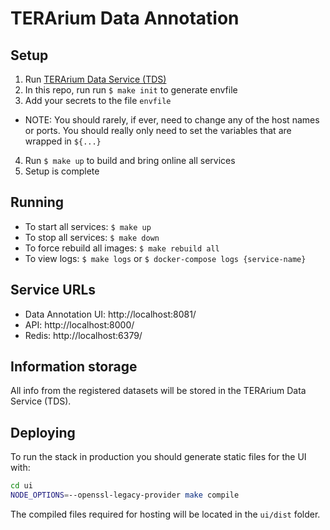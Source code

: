 # TERArium Data Annotation

## Setup

1. Run [TERArium Data Service (TDS)](https://github.com/DARPA-ASKEM/data-service)
2. In this repo, run run `$ make init` to generate envfile
3. Add your secrets to the file `envfile`  
  - NOTE: You should rarely, if ever, need to change any of the host names or ports. You should really only need to set the variables that are wrapped in `${...}`
4. Run `$ make up` to build and bring online all services
5. Setup is complete

## Running

- To start all services: `$ make up`
- To stop all services: `$ make down`
- To force rebuild all images: `$ make rebuild all`
- To view logs: `$ make logs` or `$ docker-compose logs {service-name}`

## Service URLs

* Data Annotation UI: http://localhost:8081/
* API: http://localhost:8000/
* Redis: http://localhost:6379/

## Information storage

All info from the registered datasets will be stored in the TERArium Data Service (TDS). 

## Deploying

To run the stack in production you should generate static files for the UI with: 

```bash
cd ui
NODE_OPTIONS=--openssl-legacy-provider make compile
```
The compiled files required for hosting will be located in the `ui/dist` folder.